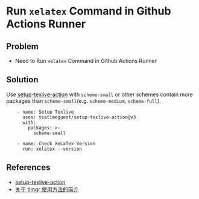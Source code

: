 # Run `xelatex` Command in Github Actions Runner

## Problem
* Need to Run `xelatex` Command in Github Actions Runner

## Solution
Use [setup-texlive-action](https://github.com/teatimeguest/setup-texlive-action) with `scheme-small` or other schemes contain more packages than `scheme-small`(e.g. `scheme-medium`, `scheme-full`).

```
    - name: Setup Texlive
      uses: teatimeguest/setup-texlive-action@v3
      with:
        packages: >-
          scheme-small

    - name: Check XeLaTex Version
      run: xelatex --version
```

## References
* [setup-texlive-action](https://github.com/teatimeguest/setup-texlive-action)
* [关于 tlmgr 使用方法的简介](https://ctan.math.washington.edu/tex-archive/info/tlmgr-intro-zh-cn/tlmgr-intro-zh-cn.pdf)

 
